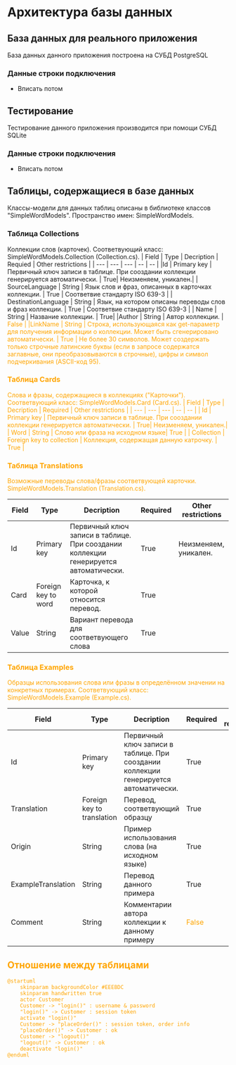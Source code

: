 # Архитектура базы данных

## База данных для реального приложения

База данных данного приложения построена на СУБД PostgreSQL

### Данные строки подключения

- Вписать потом

## Тестирование

Тестирование данного приложения производится при помощи СУБД SQLite

### Данные строки подключения

- Вписать потом

## Таблицы, содержащиеся в базе данных

Классы-модели для данных таблиц описаны в библиотеке классов "SimpleWordModels". Пространство имен: SimpleWordModels.

### Таблица Collections

Коллекции слов (карточек). Соответвующий класс: SimpleWordModels.Collection (Collection.cs).
| Field | Type | Decription | Requied | Other restrictions |
| --- | --- | --- | -- | -- |
|Id | Primary key | Первичный ключ записи в таблице. При сооздании коллекции генерируется автоматически. | True| Неизменяем, уникален.|
| SourceLanguage | String | Язык слов и фраз, описанных в карточках коллекции.  | True | Соответвие стандарту ISO 639-3 |
| DestinationLanguage | String | Язык, на котором описаны переводы слов и фраз коллекции. | True | Соответвие стандарту ISO 639-3 |
| Name | String | Название коллекции. | True|
|Author | String | Автор коллекции. | <font color="orange"> False |
|LinkName | String | Строка, использующаяся как get-параметр для получения информации о коллекции. Может быть сгенерировано автоматически. | True | Не более 30 символов. Может создержать только строчные латинские буквы (если в запросе содержатся заглавные, они преобразовываются в строчные), цифры и символ подчеркивания (ASCII-код 95).

### Таблица Cards

Слова и фразы, содержащиеся в коллекциях ("Карточки"). Соответвующий класс: SimpleWordModels.Card (Card.cs).
| Field | Type | Decription | Required | Other restrictions |
| --- | --- | --- | -- | -- |
| Id  | Primary key | Первичный ключ записи в таблице. При сооздании коллекции генерируется автоматически. | True| Неизменяем, уникален.|
| Word | String | Слово или фраза на исходном языке| True |
| Collection | Foreign key to collection | Коллекция, содержащая данную катрочку. | True  |

### Таблица Translations

Возможные переводы слова/фразы соответвующей карточки. SimpleWordModels.Translation (Translation.cs).

| Field | Type | Decription | Required | Other restrictions |
| --- | --- | --- | -- | -- |
| Id  | Primary key | Первичный ключ записи в таблице. При сооздании коллекции генерируется автоматически. | True| Неизменяем, уникален.|
| Card | Foreign key to word | Карточка, к которой относится перевод. | True |
| Value | String | Вариант перевода для соответвующего слова  | True |

### Таблица Examples

Образцы использования слова или фразы в определённом значении на конкретных примерах. Соответвующий класс: SimpleWordModels.Example (Example.cs).

| Field | Type | Decription | Required | Other restrictions |
| --- | --- | --- | -- | -- |
| Id  | Primary key | Первичный ключ записи в таблице. При сооздании коллекции генерируется автоматически. | True| |
| Translation | Foreign key to translation | Перевод, соответвующий образцу | True | |
| Origin | String| Пример использования слова (на исходном языке) | True 
| ExampleTranslation | String | Перевод данного примера | True |
| Comment | String | Комментарии автора коллекции к данному примеру | <font color="orange"> False


## Отношение между таблицами


```plantuml
@startuml
    skinparam backgroundColor #EEEBDC
    skinparam handwritten true
    actor Customer
    Customer -> "login()" : username & password
    "login()" -> Customer : session token
    activate "login()"
    Customer -> "placeOrder()" : session token, order info
    "placeOrder()" -> Customer : ok
    Customer -> "logout()"
    "logout()" -> Customer : ok
    deactivate "login()"
@enduml
```